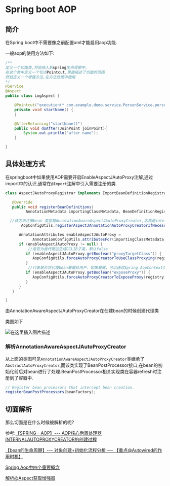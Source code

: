 # Spring boot AOP

## 简介

在Spring boot中不需要像之前配置xml才能启用aop功能.

一般aop的使用方法如下:

```java
/**
定义一个切面类,将他纳入到spring生命周期中,
在这个类中定义一个切点Pointcut,里面描述了切面的范围
然后定义一个增强方法,在方法处理中使用
*/
@Service
@Aspect
public class LogAspect {

    @Pointcut("execution(* com.example.demo.service.PersonService.personName())")
    private void startName() {
    }

    @AfterReturning("startName()")
    public void doAfter(JoinPoint joinPoint){
        System.out.println("after name");
    }

}
```

## 具体处理方式

在springboot中如果使用AOP需要开启EnableAspectJAutoProxy注解,通过import中的认识,通常在`@Import`注解中引入需要注册的类.

```java
class AspectJAutoProxyRegistrar implements ImportBeanDefinitionRegistrar {

   @Override
   public void registerBeanDefinitions(
         AnnotationMetadata importingClassMetadata, BeanDefinitionRegistry registry) {

  //该方法注册bean 类型是AnnotationAwareAspectJAutoProxyCreator,名称是internalAutoProxyCreator
       AopConfigUtils.registerAspectJAnnotationAutoProxyCreatorIfNecessary(registry);

      AnnotationAttributes enableAspectJAutoProxy =
            AnnotationConfigUtils.attributesFor(importingClassMetadata, EnableAspectJAutoProxy.class);
      if (enableAspectJAutoProxy != null) {
          //是否为被代理这生成CGLIB子类，默认false
         if (enableAspectJAutoProxy.getBoolean("proxyTargetClass")) {
            AopConfigUtils.forceAutoProxyCreatorToUseClassProxying(registry);
         }
          //代表是否将代理bean暴露给用户，如果暴露，可以通过Spring AopContext类获得，默认不暴露。
         if (enableAspectJAutoProxy.getBoolean("exposeProxy")) {
            AopConfigUtils.forceAutoProxyCreatorToExposeProxy(registry);
         }
      }
   }

}
```

由AnnotationAwareAspectJAutoProxyCreator在创建bean的时候创建代理类

类图如下

![在这里插入图片描述](https://www.freesion.com/images/546/ba132389dc6044fd39346e025fa95642.png)

### 解析AnnotationAwareAspectJAutoProxyCreator

从上面的类图可见`AnnotationAwareAspectJAutoProxyCreator`类继承了`AbstractAutoProxyCreator`,而该类实现了BeanPostProcessor接口,在bean的初始化前后对bean进行了处理.BeanPostProcessor相关实现类在容器refresh时注册到了容器中.

```java
// Register bean processors that intercept bean creation.
registerBeanPostProcessors(beanFactory);
```

## 切面解析

那么切面是在什么时候被解析的呢?









参考:[【SPRING - AOP】--- AOP核心后置处理器INTERNALAUTOPROXYCREATOR的创建过程](https://www.freesion.com/article/2395397775/)

[【bean的生命周期】--- 对象创建+初始化流程分析 --- 【重点@Autowired的作用时机】](https://blog.csdn.net/nrsc272420199/article/details/103192081)

[Spring Aop中四个重要概念](https://blog.csdn.net/sinolover/article/details/104490634)

[解析@Aspect获取增强器](https://blog.csdn.net/xiaojie_570/article/details/104819921)
